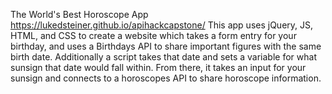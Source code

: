 The World's Best Horoscope App
https://lukedsteiner.github.io/apihackcapstone/
This app uses jQuery, JS, HTML, and CSS to create a website which takes a form entry for your birthday, and uses a Birthdays API to share important figures with the same birth date. Additionally a script takes that date and sets a variable for what sunsign that date would fall within. From there, it takes an input for your sunsign and connects to a horoscopes API to share horoscope information. 
